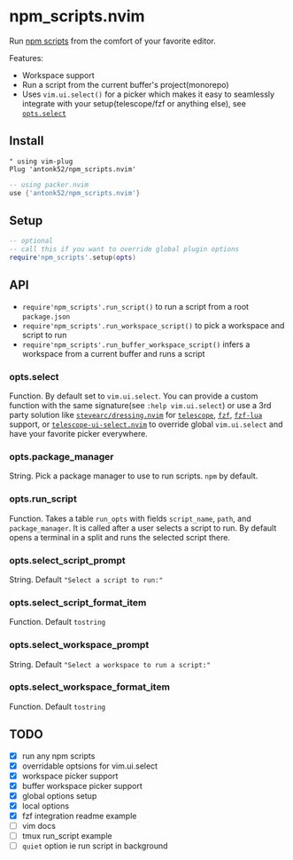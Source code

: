 # npm_scripts.nvim

Run [npm scripts](https://docs.npmjs.com/cli/v8/using-npm/scripts) from the comfort of your favorite editor.

Features:

- Workspace support
- Run a script from the current buffer's project(monorepo)
- Uses `vim.ui.select()` for a picker which makes it easy to seamlessly integrate with your setup(telescope/fzf or anything else), see [`opts.select`](#opts.select)

## Install

```vim
" using vim-plug
Plug 'antonk52/npm_scripts.nvim'
```

```lua
-- using packer.nvim
use {'antonk52/npm_scripts.nvim'}
```

## Setup

```lua
-- optional
-- call this if you want to override global plugin options
require'npm_scripts'.setup(opts)
```

## API

- `require'npm_scripts'.run_script()` to run a script from a root `package.json`
- `require'npm_scripts'.run_workspace_script()` to pick a workspace and script to run
- `require'npm_scripts'.run_buffer_workspace_script()` infers a workspace from a current buffer and runs a script

### opts.select

Function. By default set to `vim.ui.select`. You can provide a custom function with the same signature(see `:help vim.ui.select`) or use a 3rd party solution like [`stevearc/dressing.nvim`](https://github.com/stevearc/dressing.nvim) for [`telescope`](https://github.com/nvim-telescope/telescope.nvim), [`fzf`](https://github.com/junegunn/fzf), [`fzf-lua`](https://github.com/ibhagwan/fzf-lua) support, or [`telescope-ui-select.nvim`](https://github.com/nvim-telescope/telescope-ui-select.nvim) to override global `vim.ui.select` and have your favorite picker everywhere.

### opts.package_manager

String. Pick a package manager to use to run scripts. `npm` by default.

### opts.run_script

Function. Takes a table `run_opts` with fields `script_name`, `path`, and `package_manager`. It is called after a user selects a script to run. By default opens a terminal in a split and runs the selected script there.

### opts.select_script_prompt

String. Default `"Select a script to run:"`

### opts.select_script_format_item

Function. Default `tostring`

### opts.select_workspace_prompt

String. Default `"Select a workspace to run a script:"`

### opts.select_workspace_format_item

Function. Default `tostring`

## TODO

- [x] run any npm scripts
- [x] overridable optsions for vim.ui.select
- [x] workspace picker support
- [x] buffer workspace picker support
- [x] global options setup
- [x] local options
- [x] fzf integration readme example
- [ ] vim docs
- [ ] tmux run_script example
- [ ] `quiet` option ie run script in background
